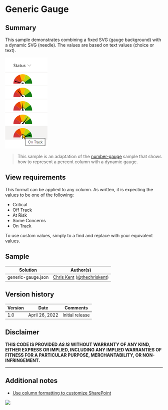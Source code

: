 # Generic Gauge

## Summary
This sample demonstrates combining a fixed SVG (gauge background) with a dynamic SVG (needle). The values are based on text values (choice or text).

![screenshot of the sample](./assets/screenshot.png)

> This sample is an adaptation of the [number-gauge](../number-gauge/) sample that shows how to represent a percent column with a dynamic gauge.

## View requirements

This format can be applied to any column. As written, it is expecting the values to be one of the following:
- Critical
- Off Track
- At Risk
- Some Concerns
- On Track

To use custom values, simply to a find and replace with your equivalent values.

## Sample

Solution|Author(s)
--------|---------
generic-gauge.json | [Chris Kent](https://github.com/thechriskent) ([@thechriskent](https://twitter.com/thechriskent))

## Version history

Version|Date|Comments
-------|----|--------
1.0|April 26, 2022|Initial release

## Disclaimer
**THIS CODE IS PROVIDED *AS IS* WITHOUT WARRANTY OF ANY KIND, EITHER EXPRESS OR IMPLIED, INCLUDING ANY IMPLIED WARRANTIES OF FITNESS FOR A PARTICULAR PURPOSE, MERCHANTABILITY, OR NON-INFRINGEMENT.**

---

## Additional notes

- [Use column formatting to customize SharePoint](https://docs.microsoft.com/en-us/sharepoint/dev/declarative-customization/column-formatting)

<img src="https://pnptelemetry.azurewebsites.net/list-formatting/column-samples/generic-gauge" />